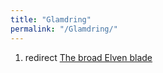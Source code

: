 ```yaml
---
title: "Glamdring"
permalink: "/Glamdring/"
---
```


1.  redirect [The broad Elven blade](The_broad_Elven_blade "wikilink")